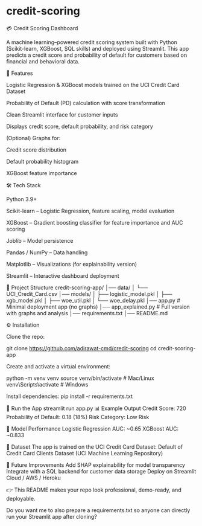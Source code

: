 # credit-scoring
💳 Credit Scoring Dashboard

A machine learning–powered credit scoring system built with Python (Scikit-learn, XGBoost, SQL skills) and deployed using Streamlit.
This app predicts a credit score and probability of default for customers based on financial and behavioral data.

📌 Features

Logistic Regression & XGBoost models trained on the UCI Credit Card Dataset

Probability of Default (PD) calculation with score transformation

Clean Streamlit interface for customer inputs

Displays credit score, default probability, and risk category

(Optional) Graphs for:

Credit score distribution

Default probability histogram

XGBoost feature importance

🛠️ Tech Stack

Python 3.9+

Scikit-learn – Logistic Regression, feature scaling, model evaluation

XGBoost – Gradient boosting classifier for feature importance and AUC scoring

Joblib – Model persistence

Pandas / NumPy – Data handling

Matplotlib – Visualizations (for explainability version)

Streamlit – Interactive dashboard deployment

📂 Project Structure
credit-scoring-app/
│── data/
│   └── UCI_Credit_Card.csv
│── models/
│   ├── logistic_model.pkl
│   ├── xgb_model.pkl
│   ├── woe_util.pkl
│   └── woe_delay.pkl
│── app.py               # Minimal deployment app (no graphs)
│── app_explained.py     # Full version with graphs and analysis
│── requirements.txt
│── README.md

⚙️ Installation

Clone the repo:

git clone https://github.com/adirawat-cmd/credit-scoring
cd credit-scoring-app

Create and activate a virtual environment:

python -m venv venv
source venv/bin/activate   # Mac/Linux
venv\Scripts\activate      # Windows

Install dependencies:
pip install -r requirements.txt

🚀 Run the App
streamlit run app.py
📊 Example Output
Credit Score: 720
Probability of Default: 0.18 (18%)
Risk Category: Low Risk

🧪 Model Performance
Logistic Regression AUC: ~0.65
XGBoost AUC: ~0.833

📖 Dataset
The app is trained on the UCI Credit Card Dataset:
Default of Credit Card Clients Dataset (UCI Machine Learning Repository)

🔮 Future Improvements
Add SHAP explainability for model transparency
Integrate with a SQL backend for customer data storage
Deploy on Streamlit Cloud / AWS / Heroku


👉 This README makes your repo look professional, demo-ready, and deployable.

Do you want me to also prepare a requirements.txt so anyone can directly run your Streamlit app after cloning?
